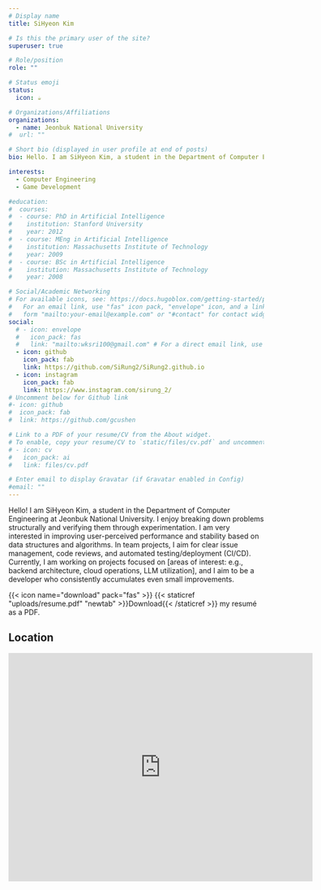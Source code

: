```yaml
---
# Display name
title: SiHyeon Kim

# Is this the primary user of the site?
superuser: true

# Role/position
role: ""

# Status emoji
status:
  icon: ☕️

# Organizations/Affiliations
organizations:
  - name: Jeonbuk National University
#  url: ""

# Short bio (displayed in user profile at end of posts)
bio: Hello. I am SiHyeon Kim, a student in the Department of Computer Engineering at Jeonbuk National University.

interests:
  - Computer Engineering
  - Game Development

#education:
#  courses:
#  - course: PhD in Artificial Intelligence
#    institution: Stanford University
#    year: 2012
#  - course: MEng in Artificial Intelligence
#    institution: Massachusetts Institute of Technology
#    year: 2009
#  - course: BSc in Artificial Intelligence
#    institution: Massachusetts Institute of Technology
#    year: 2008

# Social/Academic Networking
# For available icons, see: https://docs.hugoblox.com/getting-started/page-builder/#icons
#   For an email link, use "fas" icon pack, "envelope" icon, and a link in the
#   form "mailto:your-email@example.com" or "#contact" for contact widget.
social:
  # - icon: envelope
  #   icon_pack: fas
  #   link: "mailto:wksri100@gmail.com" # For a direct email link, use "mailto:test@example.org".
  - icon: github
    icon_pack: fab
    link: https://github.com/SiRung2/SiRung2.github.io
  - icon: instagram
    icon_pack: fab
    link: https://www.instagram.com/sirung_2/
# Uncomment below for Github link
#- icon: github
#  icon_pack: fab
#  link: https://github.com/gcushen

# Link to a PDF of your resume/CV from the About widget.
# To enable, copy your resume/CV to `static/files/cv.pdf` and uncomment the lines below.
# - icon: cv
#   icon_pack: ai
#   link: files/cv.pdf

# Enter email to display Gravatar (if Gravatar enabled in Config)
#email: ""
---
```


Hello! I am SiHyeon Kim, a student in the Department of Computer Engineering at Jeonbuk National University. I enjoy breaking down problems structurally and verifying them through experimentation. I am very interested in improving user-perceived performance and stability based on data structures and algorithms. In team projects, I aim for clear issue management, code reviews, and automated testing/deployment (CI/CD). Currently, I am working on projects focused on [areas of interest: e.g., backend architecture, cloud operations, LLM utilization], and I aim to be a developer who consistently accumulates even small improvements.

{{< icon name="download" pack="fas" >}} {{< staticref "uploads/resume.pdf" "newtab" >}}Download{{< /staticref >}} my resumé as a PDF.

## Location

<iframe src="https://www.google.com/maps/embed?pb=!1m18!1m12!1m3!1d3234.1217515661183!2d127.13169261117869!3d35.84601802078993!2m3!1f0!2f0!3f0!3m2!1i1024!2i768!4f13.1!3m3!1m2!1s0x35702369ead71b35%3A0xd36ad9820d4b74a!2z7KCE67aB64yA7ZWZ6rWQIOy7tO2TqO2EsOqzte2Vmeu2gA!5e0!3m2!1sko!2skr!4v1761439155067!5m2!1sko!2skr" width="600" height="450" style="border:0;" allowfullscreen="" loading="lazy" referrerpolicy="no-referrer-when-downgrade"></iframe>
